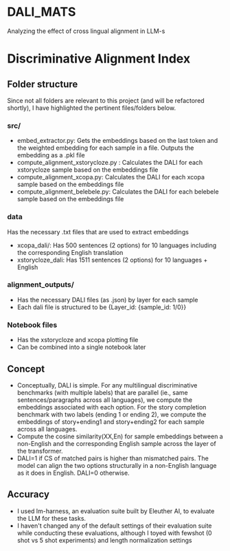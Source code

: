 # DALI_MATS
Analyzing the effect of cross lingual alignment in LLM-s

# Discriminative Alignment Index 

## Folder structure
Since not all folders are relevant to this project (and will be refactored shortly),  I have highlighted the pertinent files/folders below. 
### src/
- embed_extractor.py: Gets the embeddings based on the last token and the weighted embedding for each sample in a file. Outputs the embedding as a .pkl file
- compute_alignment_xstorycloze.py : Calculates the DALI for each xstorycloze sample based on the embeddings file
- compute_alignment_xcopa.py: Calculates the DALI for each xcopa sample based on the embeddings file
- compute_alignment_belebele.py: Calculates the DALI for each belebele sample based on the embeddings file

### data
Has the necessary .txt files that are used to extract embeddings

- xcopa_dali/: Has 500 sentences (2 options) for 10 languages including the corresponding English translation
- xstorycloze_dali: Has 1511 sentences (2 options) for 10 languages + English

### alignment_outputs/
- Has the necessary DALI files (as .json) by layer for each sample
- Each dali file is structured to be {Layer_id: {sample_id: 1/0}}

### Notebook files
- Has the xstorycloze and xcopa plotting file
- Can be combined into a single notebook later

## Concept
- Conceptually, DALI is simple. For any multilingual discriminative benchmarks (with multiple labels) that are parallel (ie., same sentences/paragraphs across all languages), we compute the embeddings associated with each option. For the story completion benchmark with two labels (ending 1 or ending 2), we compute the embeddings of story+ending1 and story+ending2 for each sample across all languages.
- Compute the cosine similarity(XX,En) for sample embeddings between a non-English and the corresponding English sample across the layer of the transformer.
- DALI=1 if CS of matched pairs is higher than mismatched pairs. The model can align the two options structurally in a non-English language as it does in English. DALI=0 otherwise. 

## Accuracy
- I used lm-harness, an evaluation suite built by Eleuther AI, to evaluate the LLM for these tasks. 
- I haven't changed any of the default settings of their evaluation suite while conducting these evaluations, although I toyed with fewshot (0 shot vs 5 shot experiments) and length normalization settings

 
